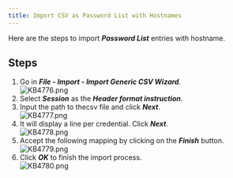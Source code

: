 ```yaml
---
title: Import CSV as Password List with Hostnames
---
```

Here are the steps to import ***Password List*** entries with hostname.

## Steps

1. Go in ***File - Import - Import Generic CSV Wizard***.  
![KB4776.png](/img/en/kb/KB4776.png)
1. Select ***Session*** as the ***Header format instruction***.
1. Input the path to thecsv file and click ***Next***.  
![KB4777.png](/img/en/kb/KB4777.png)
1. It will display a line per credential. Click ***Next***.  
![KB4778.png](/img/en/kb/KB4778.png)
1. Accept the following mapping by clicking on the ***Finish*** button.  
![KB4779.png](/img/en/kb/KB4779.png)
1. Click ***OK*** to finish the import process.  
![KB4780.png](/img/en/kb/KB4780.png)
